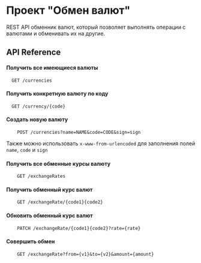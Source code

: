 
# Проект "Обмен валют"
REST API обменник валют, который позволяет выполнять операции с валютами и обменивать их на другие.


## API Reference

#### Получить все имеющиеся валюты

```http
  GET /currencies
```

#### Получить конкретную валюту по коду

```http
  GET /currency/{code}
```

#### Создать новую валюту

```http
    POST /currencies?name=NAME&code=CODE&sign=sign

```

Также можно использовать ```x-www-from-urlencoded``` для заполнения полей ```name```,
```code``` и ```sign```

#### Получить все обменные курсы валюту

```http
    GET /exchangeRates
```

#### Получить обменный курс валют

```http
    GET /exchangeRate/{code1}{code2}
```

#### Обновить обменный курс валют

```http
    PATCH /exchangeRate/{code1}{code2}?rate={rate}
```

#### Совершить обмен

```http
    GET /exchangeRate?from={v1}&to={v2}&amount={amount}
```

